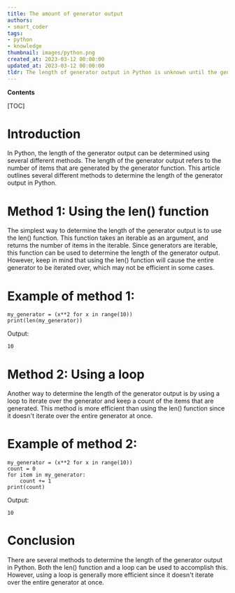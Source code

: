 ```yaml
---
title: The amount of generator output
authors:
- smart_coder
tags:
- python
- knowledge
thumbnail: images/python.png
created_at: 2023-03-12 00:00:00
updated_at: 2023-03-12 00:00:00
tldr: The length of generator output in Python is unknown until the generation is exhausted or iterated over.
---
```


**Contents**

[TOC]

# Introduction
In Python, the length of the generator output can be determined using several different methods. The length of the generator output refers to the number of items that are generated by the generator function. This article outlines several different methods to determine the length of the generator output in Python.

# Method 1: Using the len() function
The simplest way to determine the length of the generator output is to use the len() function. This function takes an iterable as an argument, and returns the number of items in the iterable. Since generators are iterable, this function can be used to determine the length of the generator output. However, keep in mind that using the len() function will cause the entire generator to be iterated over, which may not be efficient in some cases.

# Example of method 1:

```
my_generator = (x**2 for x in range(10))
print(len(my_generator))
```

Output:
```
10
```


# Method 2: Using a loop
Another way to determine the length of the generator output is by using a loop to iterate over the generator and keep a count of the items that are generated. This method is more efficient than using the len() function since it doesn't iterate over the entire generator at once.

# Example of method 2:

```
my_generator = (x**2 for x in range(10))
count = 0
for item in my_generator:
    count += 1
print(count)
```

Output:
```
10
```


# Conclusion
There are several methods to determine the length of the generator output in Python. Both the len() function and a loop can be used to accomplish this. However, using a loop is generally more efficient since it doesn't iterate over the entire generator at once.
